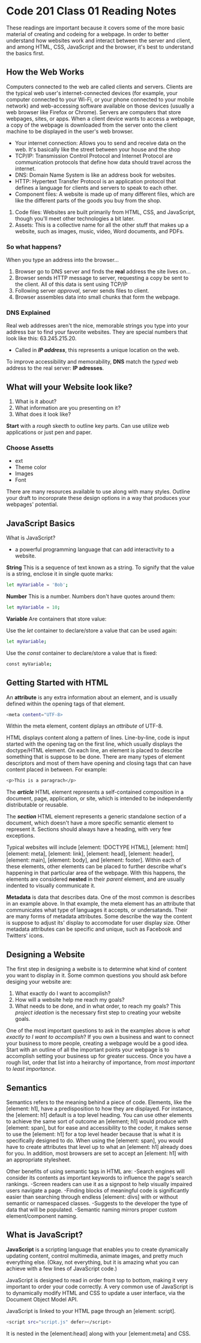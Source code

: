 # Code 201 Class 01 Reading Notes

These readings are important because it covers some of the more basic material of creating and codeing for a webpage. In order to better understand how websites work and interact between the server and client, and among HTML, CSS, JavaScript and the browser, it's best to understand the basics first.

## How the Web Works

Computers connected to the web are called clients and servers.
Clients are the typical web user's internet-connected devices (for example, your computer connected to your Wi-Fi, or your phone connected to your mobile network) and web-accessing software available on those devices (usually a web browser like Firefox or Chrome).
Servers are computers that store webpages, sites, or apps. When a client device wants to access a webpage, a copy of the webpage is downloaded from the server onto the client machine to be displayed in the user's web browser.

- Your internet connection: Allows you to send and receive data on the web. It's basically like the street between your house and the shop
- TCP/IP: Transmission Control Protocol and Internet Protocol are communication protocols that define how data should travel across the internet.
- DNS: Domain Name System is like an address book for websites.
- HTTP: Hypertext Transfer Protocol is an application protocol that defines a language for clients and servers to speak to each other.
- Component files: A website is made up of many different files, which are like the different parts of the goods you buy from the shop.

1. Code files: Websites are built primarily from HTML, CSS, and JavaScript, though you'll meet other technologies a bit later.
2. Assets: This is a collective name for all the other stuff that makes up a website, such as images, music, video, Word documents, and PDFs.

### So what happens?

When you type an address into the browser...

1. Browser go to DNS server and finds the **real** address the site lives on...
2. Browser sends HTTP message to server, requesting a copy be sent to the client. All of this data is sent using TCP/IP
3. Following server *approval*, server sends files to client.
4. Browser assembles data into small chunks that form the webpage.

### DNS Explained

Real web addresses aren't the nice, memorable strings you type into your address bar to find your favorite websites. They are special numbers that look like this: 63.245.215.20.

- Called in ***IP address***, this represents a unique location on the web.

To improve accessibility and memorability, **DNS** match the *typed* web address to the real server:  **IP adresses**.

## What will your Website look like?

1. What is it about?
2. What information are you presenting on it?
3. What does it look like?

**Start** with a *rough* skecth to outline key parts. Can use utilize web applications or just pen and paper.

### Choose Assetts

- ext
- Theme color
- Images
- Font

There are many resources available to use along with many styles. Outline your draft to incoroprate these design options in a way that produces your webpages' potential.

## JavaScript Basics

What is JavaScript?
- a powerful programming language that can add interactivity to a website.

**String**
This is a sequence of text known as a string. To signify that the value is a string, enclose it in single quote marks:

~~~bash
let myVariable = 'Bob';
~~~

**Number**
This is a number. Numbers don't have quotes around them:

~~~bash
let myVariable = 10;
~~~

**Variable**
Are containers that store value:

Use the *let* container to declare/store a value that can be used again:

~~~bash
let myVariable;
~~~

Use the *const* container to declare/store a value that is fixed:

~~~bash
const myVariable;
~~~

## Getting Started with HTML

An **attribute** is any extra information about an element, and is usually defined within the opening tags of that element.

~~~bash
<meta content="UTF-8>
~~~

Within the meta element, content diplays an *attribute* of UTF-8.

HTML displays content along a pattern of lines. Line-by-line, code is input started with the opening tag on the first line, which usually displays the doctype/HTML element. On each line, an element is placed to describe something that is suppose to be done. There are many types of element descriptors and most of them have opening and closing tags that can have content placed in between. For example:

~~~bash
<p>This is a paragrach</p>
~~~

The ***article*** HTML element represents a self-contained composition in a document, page, application, or site, which is intended to be independently distributable or reusable.

The ***section***  HTML element represents a generic standalone section of a document, which doesn't have a more specific semantic element to represent it. Sections should always have a heading, with very few exceptions.

Typical websites will include [element: !DOCTYPE HTML], [element: html] [element: meta], [element: link], [element: head], [element: header], [element: main], [element: body], and [element: footer]. Within each of these elements, other elements can be placed to further describe what's happening in that particular area of the webpage. With this happens, the elements are considered **nested** in their *parent* element, and are usually indented to visually communicate it.

**Metadata** is data that describes data. One of the most common is describes in an example above. In that example, the meta element has an attribute that communicates what type of languages it accepts, or undersatands. Their are many forms of metadata attributes. Some describe the way the content is suppose to adjust its' display to accomodate for user display size. Other metadata attributes can be specific and unique, such as Facebook and Twitters' icons.

## Designing a Website

The first step in designing a website is to determine what kind of content you want to display in it. Some common questions you should ask before desiging your website are:

1. What exactly do I want to accomplish?
2. How will a website help me reach my goals?
3. What needs to be done, and in what order, to reach my goals?
This *project ideation* is the necessary first step to creating your website goals.

One of the most important questions to ask in the examples above is *what exactly to I want to accomplish*?
If you own a business and want to connect your business to more people, creating a webpage would be a good idea. Start with an outline of all the important points your webpage is to accomplish setting your business up for greater success. Once you have a rough list, order that list into a heirarchy of importance, from *most important* to *least importance*.

## Semantics

Semantics refers to the meaning behind a piece of code. Elements, like the [element: h1], have a predisposition to how they are displayed. For instance, the [element: h1] default is a top level heading. You can use other elements to achieve the same sort of outcome an [element; h1] would produce with [element: span], but for ease and accessibility to the coder, it makes sense to use the [element: h1] for a top level header because that is what it is specifically designed to do. When using the [element: span], you would have to create attributes that level up to what an [element: h1] already does for you. In addition, most browsers are set to accept an [element: h1] with an appropriate stylesheet.

Other benefits of using semantic tags in HTML are:
-Search engines will consider its contents as important keywords to influence the page's search rankings.
-Screen readers can use it as a signpost to help visually impaired users navigate a page.
-Finding blocks of meaningful code is significantly easier than searching through endless [element: divs] with or without semantic or namespaced classes.
-Suggests to the developer the type of data that will be populated.
-Semantic naming mirrors proper custom element/component naming.

## What is JavaScript?

**JavaScript** is a scripting language that enables you to create dynamically updating content, control multimedia, animate images, and pretty much everything else. (Okay, not everything, but it is amazing what you can achieve with a few lines of JavaScript code.)

JavaScript is designed to read in order from top to bottom, making it very important to order your code correctly. A very common use of JavaScript is to dynamically modify HTML and CSS to update a user interface, via the Document Object Model API.

JavaScript is linked to your HTML page through an [element: script]. 

~~~bash
<script src="script.js" defer></script>
~~~

It is nested in the [element:head] along with your [element:meta] and CSS.